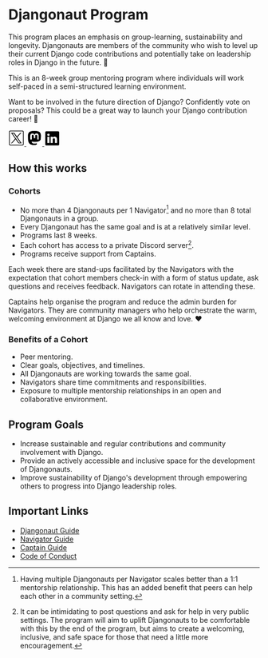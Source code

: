 # Djangonaut Program

This program places an emphasis on group-learning, sustainability and longevity. 
Djangonauts are members of the community who wish to level up their current Django 
code contributions and potentially take on leadership roles in Django in the 
future. :unicorn:

This is an 8-week group mentoring program where individuals will work self-paced in a 
semi-structured learning environment.

Want to be involved in the future direction of Django? Confidently vote on proposals? 
This could be a great way to launch your Django contribution career! :rocket:

<a href="https://twitter.com/djangonautspace">
  <picture>
    <source media="(prefers-color-scheme: dark)" srcset="assets/X-white.png"/>
    <source media="(prefers-color-scheme: light)" srcset="assets/X.png"/>
    <img alt="icon | X" src="assets/X.png" width="32px"/>
  </picture>
</a>
<a href="https://fosstodon.org/@djangonaut@indieweb.social">
  <picture>
    <source media="(prefers-color-scheme: dark)" srcset="assets/mastodon-white.png"/>
    <source media="(prefers-color-scheme: light)" srcset="assets/mastodon.png"/>
    <img alt="icon | Mastodon" src="assets/mastodon.png" width="32px"/>
  </picture>
</a>
<a href="https://www.linkedin.com/company/djangonaut-space/">
  <picture>
    <source media="(prefers-color-scheme: dark)" srcset="assets/linkedin-white.png"/>
    <source media="(prefers-color-scheme: light)" srcset="assets/linkedin.png"/>
    <img alt="icon | LinkedIn" src="assets/linkedin.png" width="32px"/>
  </picture>
</a>

## How this works

### Cohorts

- No more than 4 Djangonauts per 1 Navigator[^1] and no more than 8 total Djangonauts in 
  a group.
- Every Djangonaut has the same goal and is at a relatively similar level.
- Programs last 8 weeks.
- Each cohort has access to a private Discord server[^2].
- Programs receive support from Captains.

Each week there are stand-ups facilitated by the Navigators with the expectation that 
cohort members check-in with a form of status update, ask questions and receives feedback. 
Navigators can rotate in attending these.

Captains help organise the program and reduce the admin burden for Navigators. They are 
community managers who help orchestrate the warm, welcoming environment at Django we all
know and love. :heart:
  
[^1]: Having multiple Djangonauts per Navigator scales better than a 1:1 mentorship 
  relationship. This has an added benefit that peers can help each other in a community 
  setting.
[^2]: It can be intimidating to post questions and ask for help in very public settings. 
  The program will aim to uplift Djangonauts to be comfortable with this by the end of the 
  program, but aims to create a welcoming, inclusive, and safe space for those that need a 
  little more encouragement.

### Benefits of a Cohort

- Peer mentoring.
- Clear goals, objectives, and timelines.
- All Djangonauts are working towards the same goal.
- Navigators share time commitments and responsibilities.
- Exposure to multiple mentorship relationships in an open and collaborative environment.


## Program Goals

- Increase sustainable and regular contributions and community involvement with Django.
- Provide an actively accessible and inclusive space for the development of Djangonauts.
- Improve sustainability of Django's development through empowering others to progress 
  into Django leadership roles.


## Important Links

- [Djangonaut Guide](djangonauts.md)
- [Navigator Guide](navigators.md)
- [Captain Guide](captains.md)
- [Code of Conduct](CODE_OF_CONDUCT.md)
